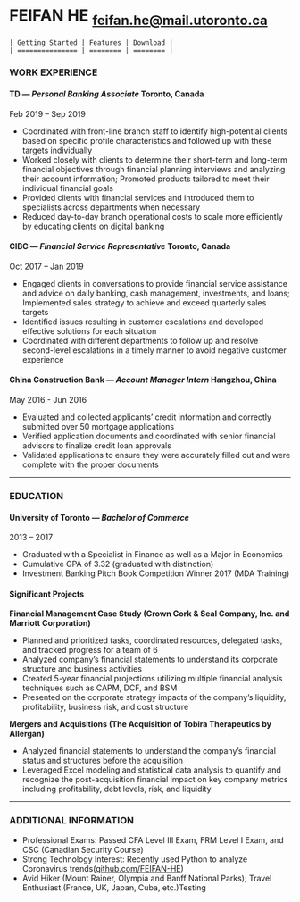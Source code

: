 
# FEIFAN HE <script>document.write('&nbsp;&nbsp;&nbsp;&nbsp;&nbsp;&nbsp;&nbsp;&nbsp;&nbsp;&nbsp;&nbsp;&nbsp;&nbsp;&nbsp;&nbsp;&nbsp;&nbsp;')</script><sub>feifan.he@mail.utoronto.ca</sub>


```
| Getting Started | Features | Download |
| =============== | ======== | ======== |
```
### WORK EXPERIENCE

#### TD _— Personal Banking Associate_ Toronto, Canada 
Feb 2019 – Sep 2019
- Coordinated with front-line branch staff to identify high-potential clients based on specific profile characteristics and followed up with these targets individually
- Worked closely with clients to determine their short-term and long-term financial objectives through financial planning interviews and analyzing their account information; Promoted products tailored to meet their individual financial goals
- Provided clients with financial services and introduced them to specialists across departments when necessary
- Reduced day-to-day branch operational costs to scale more efficiently by educating clients on digital banking

#### CIBC _— Financial Service Representative_  Toronto, Canada
Oct 2017 – Jan 2019
- Engaged clients in conversations to provide financial service assistance and advice on daily banking, cash management, investments, and loans; Implemented sales strategy to achieve and exceed quarterly sales targets
- Identified issues resulting in customer escalations and developed effective solutions for each situation
- Coordinated with different departments to follow up and resolve second-level escalations in a timely manner to avoid negative customer experience

#### China Construction Bank _— Account Manager Intern_ Hangzhou, China
May 2016 - Jun 2016
- Evaluated and collected applicants’ credit information and correctly submitted over 50 mortgage applications
- Verified application documents and coordinated with senior financial advisors to finalize credit loan approvals
- Validated applications to ensure they were accurately filled out and were complete with the proper documents

---
### EDUCATION
#### University of Toronto _— Bachelor of Commerce_
2013 – 2017
- Graduated with a Specialist in Finance as well as a Major in Economics
- Cumulative GPA of 3.32 (graduated with distinction)
- Investment Banking Pitch Book Competition Winner 2017 (MDA Training)

#### Significant Projects
**Financial Management Case Study (Crown Cork & Seal Company, Inc. and Marriott Corporation)**
- Planned and prioritized tasks, coordinated resources, delegated tasks, and tracked progress for a team of 6
- Analyzed company’s financial statements to understand its corporate structure and business activities
- Created 5-year financial projections utilizing multiple financial analysis techniques such as CAPM, DCF, and BSM
- Presented on the corporate strategy impacts of the company’s liquidity, profitability, business risk, and cost structure

**Mergers and Acquisitions (The Acquisition of Tobira Therapeutics by Allergan)**
- Analyzed financial statements to understand the company’s financial status and structures before the acquisition
- Leveraged Excel modeling and statistical data analysis to quantify and recognize the post-acquisition financial impact on key company metrics including profitability, debt levels, risk, and liquidity

---
### ADDITIONAL INFORMATION
- Professional Exams: Passed CFA Level III Exam, FRM Level I Exam, and CSC (Canadian Security Course)
- Strong Technology Interest: Recently used Python to analyze Coronavirus trends([github.com/FEIFAN-HE](https://github.com/FEIFAN-HE))
- Avid Hiker (Mount Rainer, Olympia and Banff National Parks); Travel Enthusiast (France, UK, Japan, Cuba, etc.)Testing
<!--stackedit_data:
eyJoaXN0b3J5IjpbMTQ1MTUwOTQ5MSwzMzAzNjQ5NDIsNzc1OT
Q1ODU4LC04MDMzOTkyOTcsNDk3NDU2MTU2LDIwMzMyMDIwODUs
OTEzMDcxMjEzLDE2MDY0MjU3MDYsODA5NjE2MTU0LDMxNDcxOT
QwMyw5OTkwOTU5NTksLTIwOTA4NTU2NTksNjU0NzA5MTIxLDY1
NDcwOTEyMSw5NzY1MDk4MzMsLTE5MDQ1MzcyMDYsLTE2MTE4Mj
E2NTEsMTU2NjY3ODM5NiwtMTI2NDQ1MjYzMl19
-->